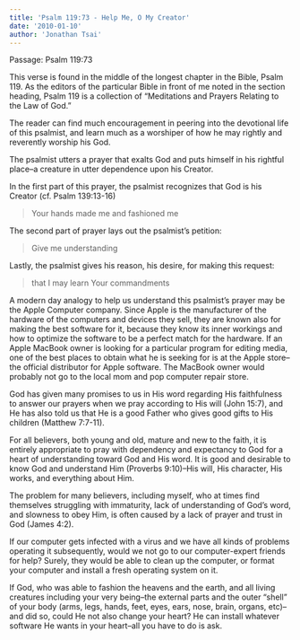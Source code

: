 ```yaml
---
title: 'Psalm 119:73 - Help Me, O My Creator'
date: '2010-01-10'
author: 'Jonathan Tsai'
---
```

Passage: Psalm 119:73

This verse is found in the middle of the longest chapter in the Bible, Psalm 119. As the editors of the particular Bible in front of me noted in the section heading, Psalm 119 is a collection of “Meditations and Prayers Relating to the Law of God.”

The reader can find much encouragement in peering into the devotional life of this psalmist, and learn much as a worshiper of how he may rightly and reverently worship his God.

The psalmist utters a prayer that exalts God and puts himself in his rightful place–a creature in utter dependence upon his Creator.

In the first part of this prayer, the psalmist recognizes that God is his Creator (cf. Psalm 139:13-16)

> Your hands made me and fashioned me

The second part of prayer lays out the psalmist’s petition:

> Give me understanding

Lastly, the psalmist gives his reason, his desire, for making this request:

> that I may learn Your commandments

A modern day analogy to help us understand this psalmist’s prayer may be the Apple Computer company. Since Apple is the manufacturer of the hardware of the computers and devices they sell, they are known also for making the best software for it, because they know its inner workings and how to optimize the software to be a perfect match for the hardware. If an Apple MacBook owner is looking for a particular program for editing media, one of the best places to obtain what he is seeking for is at the Apple store–the official distributor for Apple software. The MacBook owner would probably not go to the local mom and pop computer repair store.

God has given many promises to us in His word regarding His faithfulness to answer our prayers when we pray according to His will (John 15:7), and He has also told us that He is a good Father who gives good gifts to His children (Matthew 7:7-11).

For all believers, both young and old, mature and new to the faith, it is entirely appropriate to pray with dependency and expectancy to God for a heart of understanding toward God and His word. It is good and desirable to know God and understand Him (Proverbs 9:10)–His will, His character, His works, and everything about Him.

The problem for many believers, including myself, who at times find themselves struggling with immaturity, lack of understanding of God’s word, and slowness to obey Him, is often caused by a lack of prayer and trust in God (James 4:2).

If our computer gets infected with a virus and we have all kinds of problems operating it subsequently, would we not go to our computer-expert friends for help? Surely, they would be able to clean up the computer, or format your computer and install a fresh operating system on it.

If God, who was able to fashion the heavens and the earth, and all living creatures including your very being–the external parts and the outer “shell” of your body (arms, legs, hands, feet, eyes, ears, nose, brain, organs, etc)–and did so, could He not also change your heart? He can install whatever software He wants in your heart–all you  have to do is ask.
